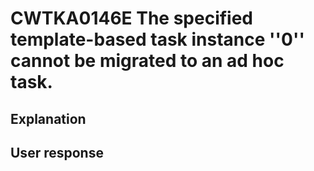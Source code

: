 # CWTKA0146E The specified template-based task instance ''0'' cannot be migrated to an ad hoc task.

## Explanation

## User response